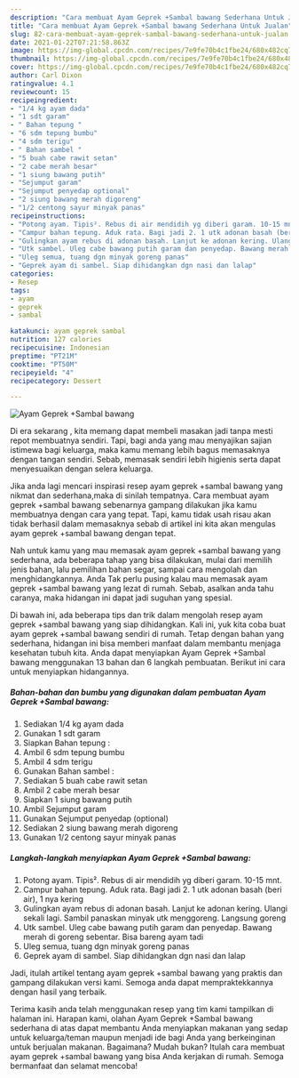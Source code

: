 ```yaml
---
description: "Cara membuat Ayam Geprek +Sambal bawang Sederhana Untuk Jualan"
title: "Cara membuat Ayam Geprek +Sambal bawang Sederhana Untuk Jualan"
slug: 82-cara-membuat-ayam-geprek-sambal-bawang-sederhana-untuk-jualan
date: 2021-01-22T07:21:58.863Z
image: https://img-global.cpcdn.com/recipes/7e9fe70b4c1fbe24/680x482cq70/ayam-geprek-sambal-bawang-foto-resep-utama.jpg
thumbnail: https://img-global.cpcdn.com/recipes/7e9fe70b4c1fbe24/680x482cq70/ayam-geprek-sambal-bawang-foto-resep-utama.jpg
cover: https://img-global.cpcdn.com/recipes/7e9fe70b4c1fbe24/680x482cq70/ayam-geprek-sambal-bawang-foto-resep-utama.jpg
author: Carl Dixon
ratingvalue: 4.1
reviewcount: 15
recipeingredient:
- "1/4 kg ayam dada"
- "1 sdt garam"
- " Bahan tepung "
- "6 sdm tepung bumbu"
- "4 sdm terigu"
- " Bahan sambel "
- "5 buah cabe rawit setan"
- "2 cabe merah besar"
- "1 siung bawang putih"
- "Sejumput garam"
- "Sejumput penyedap optional"
- "2 siung bawang merah digoreng"
- "1/2 centong sayur minyak panas"
recipeinstructions:
- "Potong ayam. Tipis². Rebus di air mendidih yg diberi garam. 10-15 mnt."
- "Campur bahan tepung. Aduk rata. Bagi jadi 2. 1 utk adonan basah (beri air), 1 nya kering"
- "Gulingkan ayam rebus di adonan basah. Lanjut ke adonan kering. Ulangi sekali lagi. Sambil panaskan minyak utk menggoreng. Langsung goreng"
- "Utk sambel. Uleg cabe bawang putih garam dan penyedap. Bawang merah di goreng sebentar. Bisa bareng ayam tadi"
- "Uleg semua, tuang dgn minyak goreng panas"
- "Geprek ayam di sambel. Siap dihidangkan dgn nasi dan lalap"
categories:
- Resep
tags:
- ayam
- geprek
- sambal

katakunci: ayam geprek sambal 
nutrition: 127 calories
recipecuisine: Indonesian
preptime: "PT21M"
cooktime: "PT50M"
recipeyield: "4"
recipecategory: Dessert

---
```



![Ayam Geprek +Sambal bawang](https://img-global.cpcdn.com/recipes/7e9fe70b4c1fbe24/680x482cq70/ayam-geprek-sambal-bawang-foto-resep-utama.jpg)

Di era  sekarang , kita memang dapat membeli masakan jadi tanpa mesti repot membuatnya sendiri. Tapi, bagi anda yang mau menyajikan sajian istimewa bagi keluarga, maka kamu memang lebih bagus memasaknya dengan tangan sendiri. Sebab, memasak sendiri lebih higienis serta dapat menyesuaikan dengan selera keluarga.

Jika anda lagi mencari inspirasi resep ayam geprek +sambal bawang yang nikmat dan sederhana,maka di sinilah tempatnya. Cara membuat ayam geprek +sambal bawang  sebenarnya gampang dilakukan jika kamu membuatnya dengan cara yang tepat. Tapi, kamu tidak usah risau akan tidak berhasil dalam memasaknya 
sebab di artikel ini kita akan mengulas ayam geprek +sambal bawang dengan tepat.  



Nah untuk kamu yang mau memasak ayam geprek +sambal bawang yang sederhana, ada beberapa tahap yang bisa dilakukan, mulai dari memilih jenis bahan, lalu pemilihan bahan segar, sampai cara mengolah dan menghidangkannya. Anda Tak perlu pusing kalau mau memasak ayam geprek +sambal bawang yang lezat di rumah. Sebab, asalkan anda  tahu caranya, maka hidangan ini dapat jadi suguhan yang spesial.

Di bawah ini, ada beberapa tips dan trik dalam mengolah resep ayam geprek +sambal bawang yang siap dihidangkan. Kali ini, yuk kita coba buat ayam geprek +sambal bawang sendiri di rumah. Tetap dengan bahan yang sederhana, hidangan ini bisa memberi manfaat dalam membantu menjaga kesehatan tubuh kita. Anda dapat menyiapkan Ayam Geprek +Sambal bawang menggunakan 13 bahan dan 6 langkah pembuatan. Berikut ini cara untuk menyiapkan hidangannya.

<!--inarticleads1-->

##### Bahan-bahan dan bumbu yang digunakan dalam pembuatan Ayam Geprek +Sambal bawang:

1. Sediakan 1/4 kg ayam dada
1. Gunakan 1 sdt garam
1. Siapkan  Bahan tepung :
1. Ambil 6 sdm tepung bumbu
1. Ambil 4 sdm terigu
1. Gunakan  Bahan sambel :
1. Sediakan 5 buah cabe rawit setan
1. Ambil 2 cabe merah besar
1. Siapkan 1 siung bawang putih
1. Ambil Sejumput garam
1. Gunakan Sejumput penyedap (optional)
1. Sediakan 2 siung bawang merah digoreng
1. Gunakan 1/2 centong sayur minyak panas




<!--inarticleads2-->

##### Langkah-langkah menyiapkan Ayam Geprek +Sambal bawang:

1. Potong ayam. Tipis². Rebus di air mendidih yg diberi garam. 10-15 mnt.
1. Campur bahan tepung. Aduk rata. Bagi jadi 2. 1 utk adonan basah (beri air), 1 nya kering
1. Gulingkan ayam rebus di adonan basah. Lanjut ke adonan kering. Ulangi sekali lagi. Sambil panaskan minyak utk menggoreng. Langsung goreng
1. Utk sambel. Uleg cabe bawang putih garam dan penyedap. Bawang merah di goreng sebentar. Bisa bareng ayam tadi
1. Uleg semua, tuang dgn minyak goreng panas
1. Geprek ayam di sambel. Siap dihidangkan dgn nasi dan lalap




Jadi, itulah artikel tentang  ayam geprek +sambal bawang  yang praktis dan gampang dilakukan versi kami. Semoga anda dapat mempraktekkannya dengan hasil yang terbaik. 

Terima kasih anda telah menggunakan resep yang tim kami tampilkan di halaman ini. Harapan kami, olahan  Ayam Geprek +Sambal bawang sederhana di atas dapat membantu Anda menyiapkan makanan yang sedap untuk keluarga/teman maupun menjadi ide bagi Anda yang berkeinginan untuk berjualan makanan. Bagaimana? Mudah bukan? Itulah cara membuat ayam geprek +sambal bawang yang bisa Anda kerjakan di rumah. Semoga bermanfaat dan selamat mencoba!

